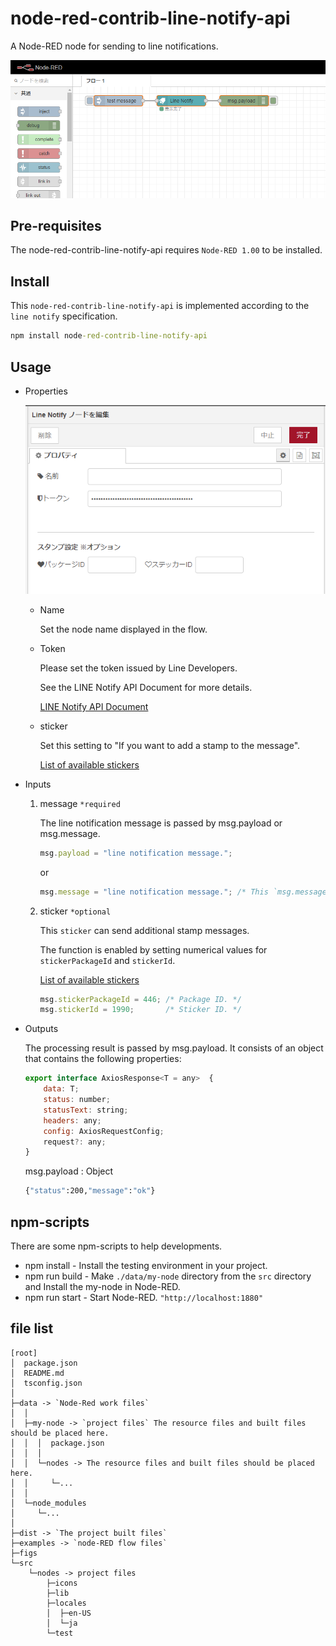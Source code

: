 # node-red-contrib-line-notify-api

A Node-RED node for sending to line notifications.

![line_notify_api](./figs/sample00.png)

## Pre-requisites

The node-red-contrib-line-notify-api requires `Node-RED 1.00` to be installed.

## Install

This `node-red-contrib-line-notify-api` is implemented according to the `line notify` specification.

```cmd
npm install node-red-contrib-line-notify-api
```

## Usage

- Properties

  ![line_notify_api](./figs/sample01.png)

  - Name

    Set the node name displayed in the flow.

  - Token

    Please set the token issued by Line Developers.

    See the LINE Notify API Document for more details.

    [LINE Notify API Document](https://notify-bot.line.me/doc/ja/)

  - sticker

    Set this setting to "If you want to add a stamp to the message".

    [List of available stickers](https://developers.line.biz/en/docs/messaging-api/sticker-list/)

- Inputs

    1) message `*required`

        The line notification message is passed by msg.payload or msg.message.

        ```javascript
        msg.payload = "line notification message.";
        ```

        or

        ```javascript
        msg.message = "line notification message."; /* This `msg.message` is given priority. */
        ```

    2) sticker `*optional`

        This `sticker` can send additional stamp messages.

        The function is enabled by setting numerical values for `stickerPackageId` and `stickerId`.

        [List of available stickers](https://developers.line.biz/en/docs/messaging-api/sticker-list/)

        ```javascript
        msg.stickerPackageId = 446; /* Package ID. */
        msg.stickerId = 1990;       /* Sticker ID. */
        ```

- Outputs

    The processing result is passed by msg.payload. It consists of an object that contains the following properties:

    ```javascript
    export interface AxiosResponse<T = any>  {
        data: T;
        status: number;
        statusText: string;
        headers: any;
        config: AxiosRequestConfig;
        request?: any;
    }
    ```

    msg.payload : Object

    ```cmd
    {"status":200,"message":"ok"}
    ```

## npm-scripts

There are some npm-scripts to help developments.

- npm install - Install the testing environment in your project.
- npm run build - Make `./data/my-node` directory from the `src` directory and Install the my-node in Node-RED.
- npm run start - Start Node-RED. `"http://localhost:1880"`

## file list

  ```text
  [root]
  │  package.json
  │  README.md
  │  tsconfig.json
  │
  ├─data -> `Node-Red work files`
  │  │  
  │  ├─my-node -> `project files` The resource files and built files should be placed here.
  │  │  │  package.json
  │  │  │
  │  │  └─nodes -> The resource files and built files should be placed here.
  │  │     └─...
  │  │
  │  └─node_modules
  │     └─...
  │
  ├─dist -> `The project built files`
  ├─examples -> `node-RED flow files`
  ├─figs
  └─src
      └─nodes -> project files
          ├─icons
          ├─lib
          ├─locales
          │  ├─en-US
          │  └─ja
          └─test
  ```
